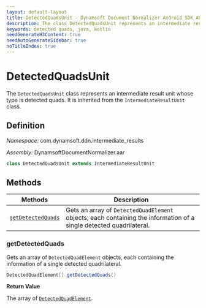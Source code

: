 ```yaml
---
layout: default-layout
title: DetectedQuadsUnit - Dynamsoft Document Normalizer Android SDK API Reference
description: The class DetectedQuadsUnit represents an intermediate result unit whose type is detected quads. It is inherited from the IntermediateResultUnit class.
keywords: detected quads, java, kotlin
needGenerateH3Content: true
needAutoGenerateSidebar: true
noTitleIndex: true
---
```


# DetectedQuadsUnit

The `DetectedQuadsUnit` class represents an intermediate result unit whose type is detected quads. It is inherited from the `IntermediateResultUnit` class.

## Definition

*Namespace:* com.dynamsoft.ddn.intermediate_results

*Assembly:* DynamsoftDocumentNormalizer.aar

```java
class DetectedQuadsUnit extends IntermediateResultUnit
```

## Methods

| Methods | Description |
| ---------- | ----------- |
| [`getDetectedQuads`](#getdetectedquads) | Gets an array of `DetectedQuadElement` objects, each containing the information of a single detected quadrilateral. |

### getDetectedQuads

Gets an array of `DetectedQuadElement` objects, each containing the information of a single detected quadrilateral.

```java
DetectedQuadElement[] getDetectedQuads()
```

**Return Value**

The array of [`DetectedQuadElement`](./detected-quad-element.md).
